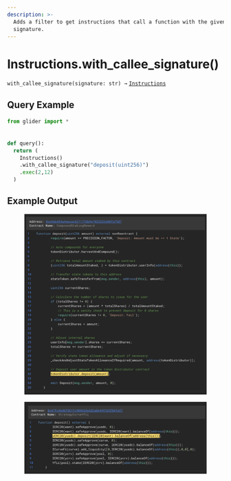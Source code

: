 ```yaml
---
description: >-
  Adds a filter to get instructions that call a function with the given
  signature.
---
```


# Instructions.with\_callee\_signature()

`with_callee_signature(signature: str) →` [`Instructions`](./)

## Query Example

```python
from glider import *


def query():
  return (
    Instructions()
    .with_callee_signature("deposit(uint256)")
    .exec(2,12)
  )
```

## Example Output

<figure><img src="../../.gitbook/assets/image (270).png" alt=""><figcaption></figcaption></figure>

<figure><img src="../../.gitbook/assets/image (269).png" alt=""><figcaption></figcaption></figure>
